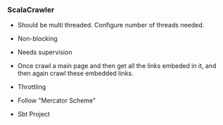 ### ScalaCrawler

- Should be multi threaded. Configure number of threads needed.

- Non-blocking

- Needs supervision

- Once crawl a main page and then get all the links embeded in it, and then again crawl these embedded links.

- Throttling

- Follow "Mercator Scheme"

- Sbt Project
